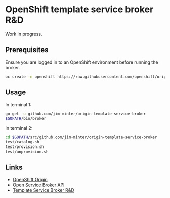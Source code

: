 # OpenShift template service broker R&D

Work in progress.

## Prerequisites

Ensure you are logged in to an OpenShift environment before running the broker.

```bash
oc create -n openshift https://raw.githubusercontent.com/openshift/origin/master/examples/sample-app/application-template-stibuild.json
```

## Usage

In terminal 1:

```bash
go get -u github.com/jim-minter/origin-template-service-broker
$GOPATH/bin/broker
```

In terminal 2:

```bash
cd $GOPATH/src/github.com/jim-minter/origin-template-service-broker
test/catalog.sh
test/provision.sh
test/unprovision.sh
```

## Links

- [OpenShift Origin](https://github.com/openshift/origin)
- [Open Service Broker API](https://github.com/openservicebrokerapi/servicebroker)
- [Template Service Broker R&D](https://trello.com/c/lJf7723w/1117-5-template-service-broker-r-d-templates)

